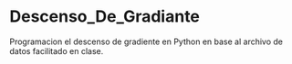 # Descenso_De_Gradiante
 Programacion el descenso de gradiente en Python en base al archivo de datos facilitado en clase.
